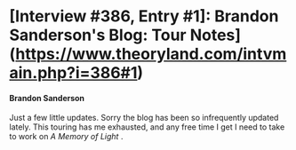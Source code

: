 # [Interview #386, Entry #1]: Brandon Sanderson's Blog: Tour Notes](https://www.theoryland.com/intvmain.php?i=386#1)

#### Brandon Sanderson

Just a few little updates. Sorry the blog has been so infrequently updated lately. This touring has me exhausted, and any free time I get I need to take to work on
*A Memory of Light*
.

